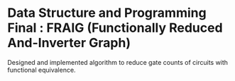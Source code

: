 # Data Structure and Programming Final : FRAIG (Functionally Reduced And-Inverter Graph)

Designed and implemented algorithm to reduce gate counts of circuits with functional equivalence.

